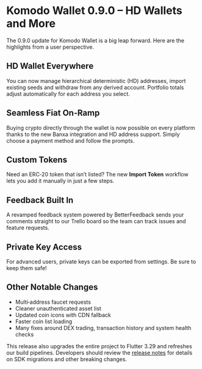 # Komodo Wallet 0.9.0 – HD Wallets and More

The 0.9.0 update for Komodo Wallet is a big leap forward. Here are the highlights from a user perspective.

## HD Wallet Everywhere
You can now manage hierarchical deterministic (HD) addresses, import existing seeds and withdraw from any derived account. Portfolio totals adjust automatically for each address you select.

## Seamless Fiat On‑Ramp
Buying crypto directly through the wallet is now possible on every platform thanks to the new Banxa integration and HD address support. Simply choose a payment method and follow the prompts.

## Custom Tokens
Need an ERC‑20 token that isn’t listed? The new **Import Token** workflow lets you add it manually in just a few steps.

## Feedback Built In
A revamped feedback system powered by BetterFeedback sends your comments straight to our Trello board so the team can track issues and feature requests.

## Private Key Access
For advanced users, private keys can be exported from settings. Be sure to keep them safe!

## Other Notable Changes
- Multi‑address faucet requests
- Cleaner unauthenticated asset list
- Updated coin icons with CDN fallback
- Faster coin list loading
- Many fixes around DEX trading, transaction history and system health checks

This release also upgrades the entire project to Flutter 3.29 and refreshes our build pipelines. Developers should review the [release notes](../RELEASE_NOTES_v0.9.0.md) for details on SDK migrations and other breaking changes.
